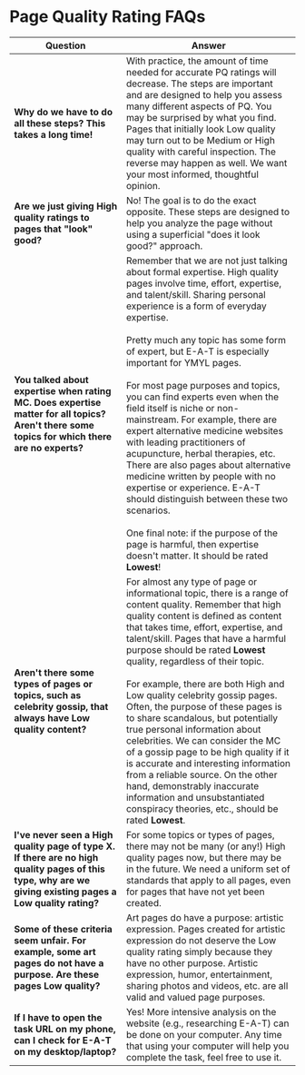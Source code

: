 # Page Quality Rating FAQs

Question|Answer
---|---
**Why do we have to do all these steps? This takes a long time!**|With practice, the amount of time needed for accurate PQ ratings will decrease. The steps are important and are designed to help you assess many different aspects of PQ. You may be surprised by what you find. Pages that initially look Low quality may turn out to be Medium or High quality with careful inspection. The reverse may happen as well. We want your most informed, thoughtful opinion.
**Are we just giving High quality ratings to pages that "look" good?**|No! The goal is to do the exact opposite. These steps are designed to help you analyze the page without using a superficial "does it look good?" approach.
**You talked about expertise when rating MC. Does expertise matter for all topics? Aren't there some topics for which there are no experts?**|Remember that we are not just talking about formal expertise. High quality pages involve time, effort, expertise, and talent/skill. Sharing personal experience is a form of everyday expertise.<br/><br/>Pretty much any topic has some form of expert, but E-A-T is especially important for YMYL pages.<br/><br/>For most page purposes and topics, you can find experts even when the field itself is niche or non-mainstream. For example, there are expert alternative medicine websites with leading practitioners of acupuncture, herbal therapies, etc. There are also pages about alternative medicine written by people with no expertise or experience. E-A-T should distinguish between these two scenarios.<br/><br/>One final note: if the purpose of the page is harmful, then expertise doesn't matter. It should be rated **Lowest**!
**Aren't there some types of pages or topics, such as celebrity gossip, that always have Low quality content?**|For almost any type of page or informational topic, there is a range of content quality. Remember that high quality content is defined as content that takes time, effort, expertise, and talent/skill. Pages that have a harmful purpose should be rated **Lowest** quality, regardless of their topic.<br/><br/>For example, there are both High and Low quality celebrity gossip pages. Often, the purpose of these pages is to share scandalous, but potentially true personal information about celebrities. We can consider the MC of a gossip page to be high quality if it is accurate and interesting information from a reliable source. On the other hand, demonstrably inaccurate information and unsubstantiated conspiracy theories, etc., should be rated **Lowest**.
**I've never seen a High quality page of type X. If there are no high quality pages of this type, why are we giving existing pages a Low quality rating?**|For some topics or types of pages, there may not be many (or any!) High quality pages now, but there may be in the future. We need a uniform set of standards that apply to all pages, even for pages that have not yet been created.
**Some of these criteria seem unfair. For example, some art pages do not have a purpose. Are these pages Low quality?**|Art pages do have a purpose: artistic expression. Pages created for artistic expression do not deserve the Low quality rating simply because they have no other purpose. Artistic expression, humor, entertainment, sharing photos and videos, etc. are all valid and valued page purposes.
**If I have to open the task URL on my phone, can I check for E-A-T on my desktop/laptop?**|Yes! More intensive analysis on the website (e.g., researching E-A-T) can be done on your computer. Any time that using your computer will help you complete the task, feel free to use it.